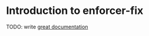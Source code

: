 # Introduction to enforcer-fix

TODO: write [great documentation](http://jacobian.org/writing/great-documentation/what-to-write/)
